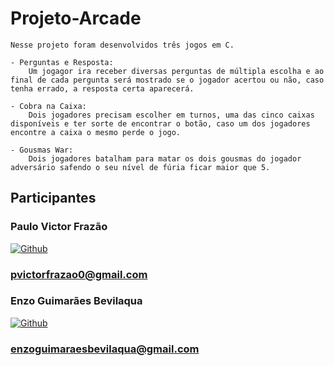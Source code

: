 # Projeto-Arcade

    Nesse projeto foram desenvolvidos três jogos em C. 

    - Perguntas e Resposta:
        Um jogagor ira receber diversas perguntas de múltipla escolha e ao final de cada pergunta será mostrado se o jogador acertou ou não, caso tenha errado, a resposta certa aparecerá.

    - Cobra na Caixa: 
        Dois jogadores precisam escolher em turnos, uma das cinco caixas disponíveis e ter sorte de encontrar o botão, caso um dos jogadores encontre a caixa o mesmo perde o jogo.

    - Gousmas War:
        Dois jogadores batalham para matar os dois gousmas do jogador adversário safendo o seu nível de fúria ficar maior que 5.

## Participantes

### Paulo Victor Frazão
[![Github](https://img.shields.io/badge/GitHub-100000?style=for-the-badge&logo=github&logoColor=white)](https://github.com/Pvictorfrazao)
### pvictorfrazao0@gmail.com

### Enzo Guimarães Bevilaqua
[![Github](https://img.shields.io/badge/GitHub-100000?style=for-the-badge&logo=github&logoColor=white)]( https://github.com/EnzoGuimaraesBevilaqua)
### enzoguimaraesbevilaqua@gmail.com
